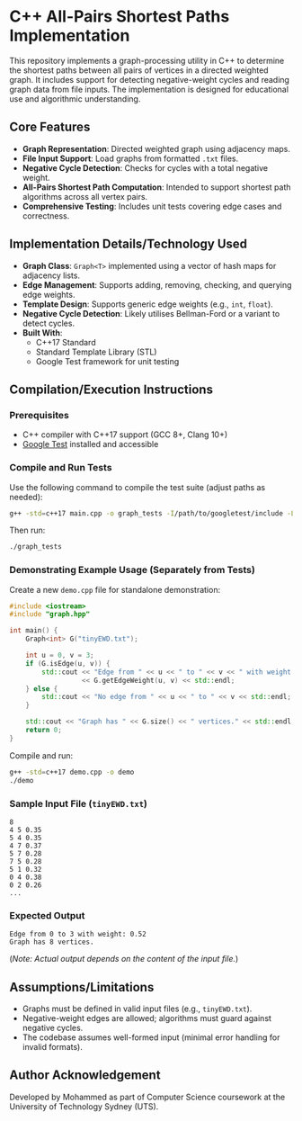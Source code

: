 # C++ All-Pairs Shortest Paths Implementation

This repository implements a graph-processing utility in C++ to determine the shortest paths between all pairs of vertices in a directed weighted graph. It includes support for detecting negative-weight cycles and reading graph data from file inputs. The implementation is designed for educational use and algorithmic understanding.

## Core Features

- **Graph Representation**: Directed weighted graph using adjacency maps.
- **File Input Support**: Load graphs from formatted `.txt` files.
- **Negative Cycle Detection**: Checks for cycles with a total negative weight.
- **All-Pairs Shortest Path Computation**: Intended to support shortest path algorithms across all vertex pairs.
- **Comprehensive Testing**: Includes unit tests covering edge cases and correctness.

## Implementation Details/Technology Used

- **Graph Class**: `Graph<T>` implemented using a vector of hash maps for adjacency lists.
- **Edge Management**: Supports adding, removing, checking, and querying edge weights.
- **Template Design**: Supports generic edge weights (e.g., `int`, `float`).
- **Negative Cycle Detection**: Likely utilises Bellman-Ford or a variant to detect cycles.
- **Built With**:
  - C++17 Standard
  - Standard Template Library (STL)
  - Google Test framework for unit testing

## Compilation/Execution Instructions

### Prerequisites

- C++ compiler with C++17 support (GCC 8+, Clang 10+)
- [Google Test](https://github.com/google/googletest) installed and accessible

### Compile and Run Tests

Use the following command to compile the test suite (adjust paths as needed):

```bash
g++ -std=c++17 main.cpp -o graph_tests -I/path/to/googletest/include -L/path/to/googletest/lib -lgtest -lgtest_main -pthread
```

Then run:

```bash
./graph_tests
```

### Demonstrating Example Usage (Separately from Tests)

Create a new `demo.cpp` file for standalone demonstration:

```cpp
#include <iostream>
#include "graph.hpp"

int main() {
    Graph<int> G("tinyEWD.txt");

    int u = 0, v = 3;
    if (G.isEdge(u, v)) {
        std::cout << "Edge from " << u << " to " << v << " with weight: " 
                  << G.getEdgeWeight(u, v) << std::endl;
    } else {
        std::cout << "No edge from " << u << " to " << v << std::endl;
    }

    std::cout << "Graph has " << G.size() << " vertices." << std::endl;
    return 0;
}
```

Compile and run:

```bash
g++ -std=c++17 demo.cpp -o demo
./demo
```

### Sample Input File (`tinyEWD.txt`)
```
8
4 5 0.35
5 4 0.35
4 7 0.37
5 7 0.28
7 5 0.28
5 1 0.32
0 4 0.38
0 2 0.26
...
```

### Expected Output
```
Edge from 0 to 3 with weight: 0.52
Graph has 8 vertices.
```

(*Note: Actual output depends on the content of the input file.*)

## Assumptions/Limitations

- Graphs must be defined in valid input files (e.g., `tinyEWD.txt`).
- Negative-weight edges are allowed; algorithms must guard against negative cycles.
- The codebase assumes well-formed input (minimal error handling for invalid formats).

## Author Acknowledgement

Developed by Mohammed as part of Computer Science coursework at the University of Technology Sydney (UTS).
